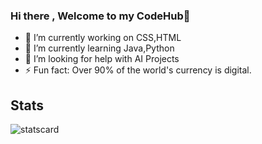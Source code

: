 ### Hi there , Welcome to my CodeHub👋

- 🔭 I’m currently working on CSS,HTML
- 🌱 I’m currently learning Java,Python
- 🤔 I’m looking for help with  AI Projects
- ⚡ Fun fact:  Over 90% of the world's currency is digital.


## Stats
![statscard](https://github-readme-stats.vercel.app/api?username=TechTronixx&&show_icons=true&title_color=33C9FF&icon_color=33C9FF&text_color=daf7dc&bg_color=FFFFFF00)
